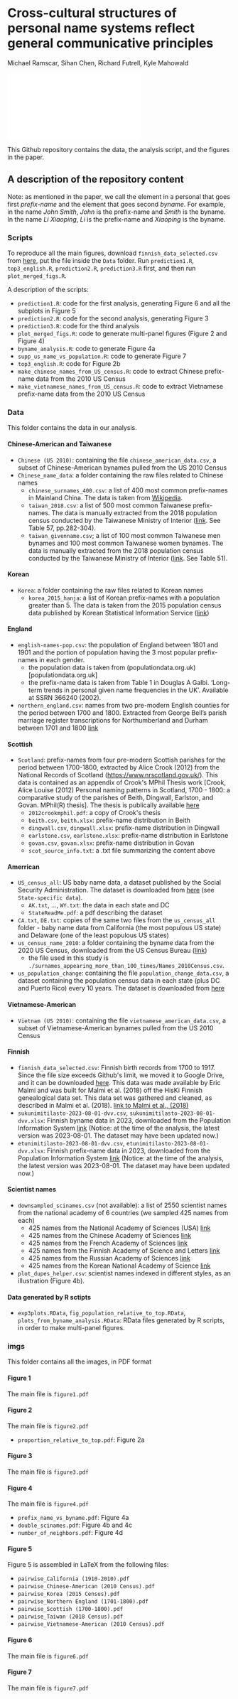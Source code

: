 # Cross-cultural structures of personal name systems reflect general communicative principles
Michael Ramscar, Sihan Chen, Richard Futrell, Kyle Mahowald

<embed src="imgs/proportion_relative_to_top.pdf" type="application/pdf">


This Github repository contains the data, the analysis script, and the figures in the paper.

## A description of the repository content
Note: as mentioned in the paper, we call the element in a personal that goes first *prefix-name* and the element that goes second *byname*. For example, in the name *John Smith*, *John* is the prefix-name and *Smith* is the byname. In the name *Li Xiaoping*, *Li* is the prefix-name and *Xiaoping* is the byname.

### Scripts
To reproduce all the main figures, download `finnish_data_selected.csv` from [here](https://drive.google.com/file/d/12peW30OdjllRnHIp3N5-hMDXJlEn59G8/view?usp=sharing), put the file inside the `Data` folder. Run `prediction1.R`, `top3_english.R`, `prediction2.R`, `prediction3.R` first, and then run `plot_merged_figs.R`. 

A description of the scripts:
- `prediction1.R`: code for the first analysis, generating Figure 6 and all the subplots in Figure 5 
- `prediction2.R`: code for the second analysis, generating Figure 3
- `prediction3.R`: code for the third analysis
- `plot_merged_figs.R`: code to generate multi-panel figures (Figure 2 and Figure 4)
- `byname_analysis.R`: code to generate Figure 4a
- `supp_us_name_vs_population.R`: code to generate Figure 7
- `top3_english.R`: code for Figure 2b
- `make_chinese_names_from_US_census.R`: code to extract Chinese prefix-name data from the 2010 US Census
- `make_vietnamese_names_from_US_census.R`: code to extract Vietnamese prefix-name data from the 2010 US Census

### Data
This folder contains the data in our analysis.

#### Chinese-American and Taiwanese
- `Chinese (US 2010)`: containing the file `chinese_american_data.csv`, a subset of Chinese-American bynames pulled from the US 2010 Census
- `Chinese_name_data`: a folder containing the raw files related to Chinese names
    - `chinese_surnames_400.csv`: a list of 400 most common prefix-names in Mainland China. The data is taken from [Wikipedia](https://en.wikipedia.org/wiki/List_of_common_Chinese_surnames#Surname_list). 
    - `taiwan_2018.csv`: a list of 500 most common Taiwanese prefix-names. The data is manually extracted from the 2018 population census conducted by the Taiwanese Ministry of Interior ([link](https://www.ris.gov.tw/documents/data/5/2/107namestat.pdf). See Table 57, pp.282-304).
    - `taiwan_givenname.csv`; a list of 100 most common Taiwanese men bynames and 100 most common Taiwanese women bynames. The data is manually extracted from the 2018 population census conducted by the Taiwanese Ministry of Interior ([link](https://www.ris.gov.tw/documents/data/5/2/107namestat.pdf). See Table 51).

#### Korean
- `Korea`: a folder containing the raw files related to Korean names
    - `korea_2015_hanja`: a list of Korean prefix-names with a population greater than 5. The data is taken from the 2015 population census data published by Korean Statistical Information Service ([link](https://kosis.kr/statHtml/statHtml.do?orgId=101&tblId=DT_1IN15SD&conn_path=I2))

#### England
- `english-names-pop.csv`: the population of England between 1801 and 1901 and the portion of population having the 3 most popular prefix-names in each gender.
    - the population data is taken from (populationdata.org.uk)[populationdata.org.uk]
    - the prefix-name data is taken from Table 1 in Douglas A Galbi. ‘Long-term trends in personal given name frequencies in the UK’. Available at SSRN 366240 (2002). 
- `northern_england.csv`: names from two pre-modern English counties for the period between 1700 and 1800. Extracted from George Bell’s parish marriage register transcriptions for Northumberland and Durham between 1701 and 1800 [link](https://www.galbithink.org/names/ncumb.txt)

#### Scottish    
- `Scotland`: prefix-names from four pre-modern Scottish parishes for the period between 1700-1800, extracted by Alice Crook (2012) from the National Records of Scotland (https://www.nrscotland.gov.uk/). This data is contained as an appendix of Crook's MPhil Thesis work [Crook, Alice Louise (2012) Personal naming patterns in Scotland, 1700 - 1800: a comparative study of the parishes of Beith, Dingwall, Earlston, and Govan. MPhil(R) thesis]. The thesis is publically available [here](https://theses.gla.ac.uk/4190/1/2012crookmphil.pdf)
    - `2012crookmphil.pdf`: a copy of Crook's thesis
    - `beith.csv`, `beith.xlsx`: prefix-name distribution in Beith
    - `dingwall.csv`, `dingwall.xlsx`: prefix-name distribution in Dingwall
    - `earlstone.csv`, `earlstone.xlsx`: prefix-name distribution in Earlstone
    - `govan.csv`, `govan.xlsx`: prefix-name distribution in Govan
    - `scot_source_info.txt`: a .txt file summarizing the content above

#### Amerrican
- `US_census_all`: US baby name data, a dataset published by the Social Security Administration. The dataset is downloaded from [here](https://www.ssa.gov/oact/babynames/limits.html) (see `State-specific data`).
    - `AK.txt`, ..., `WY.txt`: the data in each state and DC
    - `StateReadMe.pdf`: a pdf describing the dataset
- `CA.txt`, `DE.txt`: copies of the same two files from the `us_census_all` folder - baby name data from California (the most populous US state) and Delaware (one of the least populous US states)
- `us_census_name_2010`: a folder containing the byname data from the 2020 US Census, downloaded from the US Census Bureau ([link](https://www.census.gov/topics/population/genealogy/data/2010_surnames.html))
    - the file used in this study is `./surnames_appearing_more_than_100_times/Names_2010Census.csv`.
- `us_population_change`: containing the file `population_change_data.csv`, a dataset containing the population census data in each state (plus DC and Puerto Rico) every 10 years. The dataset is downloaded from [here](https://www2.census.gov/programs-surveys/decennial/2020/data/apportionment/population-change-data-table.xlsx)

#### Vietnamese-American    
- `Vietnam (US 2010)`: containing the file `vietnamese_american_data.csv`, a subset of Vietnamese-American bynames pulled from the US 2010 Census

#### Finnish
- `finnish_data_selected.csv`: Finnish birth records from 1700 to 1917. Since the file size exceeds Github's limit, we moved it to Google Drive, and it can be downloaded [here](https://drive.google.com/file/d/12peW30OdjllRnHIp3N5-hMDXJlEn59G8/view?usp=sharing). This data was made available by Eric Malmi and was built for Malmi et al. (2018) off the HisKi Finnish genealogical data set. This data set was gathered and cleaned, as described in Malmi et al. (2018). [link to Malmi et al., (2018)](https://arxiv.org/abs/1802.06055)
- `sukunimitilasto-2023-08-01-dvv.csv`, `sukunimitilasto-2023-08-01-dvv.xlsx`: Finnish byname data in 2023, downloaded from the Population Information System [link](https://www.avoindata.fi/data/fi/dataset/none/resource/957d19a5-b87a-4c4d-8595-49c22d9d3c58?inner_span=True) (Notice: at the time of the analysis, the latest version was 2023-08-01. The dataset may have been updated now.)
- `etunimitilasto-2023-08-01-dvv.csv`, `etunimitilasto-2023-08-01-dvv.xlsx`: Finnish prefix-name data in 2023, downloaded from the Population Information System [link](https://www.avoindata.fi/data/fi/dataset/none/resource/08c89936-a230-42e9-a9fc-288632e234f5) (Notice: at the time of the analysis, the latest version was 2023-08-01. The dataset may have been updated now.)


#### Scientist names
- `downsampled_scinames.csv` (not available): a list of 2550 scientist names from the national academy of 6 countries (we sampled 425 names from each)
    - 425 names from the National Academy of Sciences (USA) [link](https://en.wikipedia.org/wiki/List_of_members_of_the_National_Academy_of_Sciences)
    - 425 names from the Chinese Academy of Sciences [link](https://en.wikipedia.org/wiki/List_of_members_of_the_Chinese_Academy_of_Sciences)
    - 425 names from the French Academy of Sciences [link](https://en.wikipedia.org/wiki/Category:Members_of_the_French_Academy_of_Sciences)
    - 425 names from the Finnish Academy of Science and Letters [link](https://acadsci.fi/jasenet/kotimaiset-jasenet/)
    - 425 names from the Russian Academy of Sciences [link](https://www.ras.ru)
    - 425 names from the Korean National Academy of Science [link](http://www.nas.go.kr/page/567dff03-b5f6-43e2-8131-bf67bdc9d530) 
- `plot_dupes_helper.csv`: scientist names indexed in different styles, as an illustration (Figure 4b).

#### Data generated by R sctipts
- `exp3plots.RData`, `fig_population_relative_to_top.RData`, `plots_from_byname_analysis.RData`: RData files generated by R scripts, in order to make multi-panel figures.


### imgs
This folder contains all the images, in PDF format

#### Figure 1
The main file is `figure1.pdf`

#### Figure 2
The main file is `figure2.pdf`
- `proportion_relative_to_top.pdf`: Figure 2a

#### Figure 3
The main file is `figure3.pdf`

#### Figure 4
The main file is `figure4.pdf`
- `prefix_name_vs_byname.pdf`: Figure 4a
- `double_scinames.pdf`: Figure 4b and 4c
- `number_of_neighbors.pdf`: Figure 4d

#### Figure 5
Figure 5 is assembled in LaTeX from the following files:
- `pairwise_California (1910-2010).pdf`
- `pairwise_Chinese-American (2010 Census).pdf`
- `pairwise_Korea (2015 Census).pdf`
- `pairwise_Northern England (1701-1800).pdf`
- `pairwise_Scottish (1700-1800).pdf`
- `pairwise_Taiwan (2018 Census).pdf`
- `pairwise_Vietnamese-American (2010 Census).pdf`

#### Figure 6
The main file is `figure6.pdf`

#### Figure 7
The main file is `figure7.pdf`

